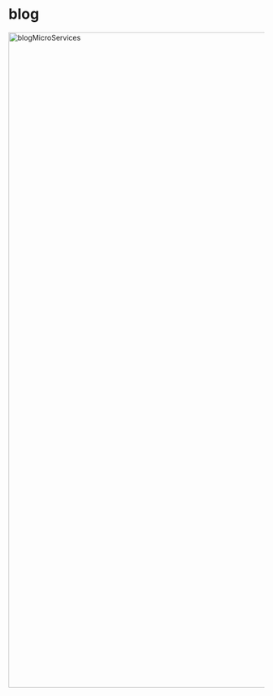 # blog
<img width="1291" alt="blogMicroServices" src="https://user-images.githubusercontent.com/26907979/140995215-8c0a269d-b8cb-467c-8f31-070d3f872ff0.png">
